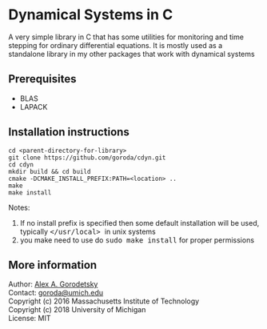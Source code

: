 # Dynamical Systems in C

A very simple library in C that has some utilities for monitoring and time stepping for ordinary differential equations. It is mostly used as a standalone library in my other packages that work with dynamical systems

## Prerequisites
  * BLAS
  * LAPACK
  
## Installation instructions

```
cd <parent-directory-for-library>  
git clone https://github.com/goroda/cdyn.git  
cd cdyn  
mkdir build && cd build  
cmake -DCMAKE_INSTALL_PREFIX:PATH=<location> ..  
make  
make install  
```

Notes:  
1)  If no install prefix is specified then some default installation will be used, typically  <kbd> </usr/local> </kbd> in unix systems  
2)  you make need to use do <kbd>sudo make install</kbd> for proper permissions


## More information

Author: [Alex A. Gorodetsky](www.alexgorodetsky.com)  
Contact: [goroda@umich.edu](mailto:goroda@umich.edu)  
Copyright (c) 2016 Massachusetts Institute of Technology  
Copyright (c) 2018 University of Michigan  
License: MIT
